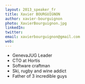 ```yaml
---
layout: 2013_speaker_fr
title: Xavier BOURGUIGNON
author: xavier-bourguignon
photo: XavierBourguignon.jpg
linkedIn:
twitter:
email: xavierbourguignon@gmail.com
web:
---
```


* GenevaJUG Leader
* CTO at Hortis
* Software craftman
* Ski, rugby and wine addict
* Father of 3 incredible guys

